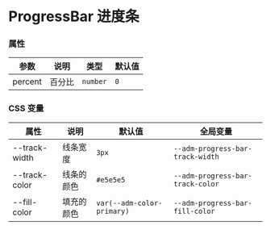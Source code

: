 # ProgressBar 进度条

<code src="./demos/demo1.tsx"></code>

### 属性

| 参数    | 说明   | 类型     | 默认值 |
| ------- | ------ | -------- | ------ |
| percent | 百分比 | `number` | `0`    |

### CSS 变量

| 属性          | 说明       | 默认值                     | 全局变量                         |
| ------------- | ---------- | -------------------------- | -------------------------------- |
| --track-width | 线条宽度   | `3px`                      | `--adm-progress-bar-track-width` |
| --track-color | 线条的颜色 | `#e5e5e5`                  | `--adm-progress-bar-track-color` |
| --fill-color  | 填充的颜色 | `var(--adm-color-primary)` | `--adm-progress-bar-fill-color`  |
